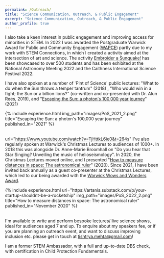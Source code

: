 ```yaml
---
permalink: /Outreach/
title: "Science Communication, Outreach, & Public Engagement"
excerpt: "Science Communication, Outreach, & Public Engagement"
author_profile: true
---
```


I also take a keen interest in public engagement and improving access for minorities in STEM. In 2022 I was awarded the Postgraduate Warwick Award for Public and Community Engagement ([WAPCE](https://warwick.ac.uk/wie/recognition/wapce/)) partly due to my work with STEM Connections, in which I created a activity aimed at the intersection of art and science. The activity [Embroider a Sunquake!](https://warwick.ac.uk/fac/sci/wmg/about/outreach/stemconnections/resources/helioseismology/) has been showcased to over 500 students and has been exhibited at the National Astronomy Meeting 2022 and the Caithness International Science Festival 2022.

I have also spoken at a number of 'Pint of Science' public lectures: "What to do when the Sun throws a temper tantrum" (2018) , "Who would win in a fight; the Sun or a billion lions?" (co-written and co-presented with Dr. Alun Rees, 2019), and "[Escaping the Sun: a photon's 100,000 year journey](https://www.youtube.com/watch?v=TjHttkL6ie0&t=264s)" (2021)

<table style="border: none">  
	{%  include experience.html
		img_path="images/PoS_2021_2.png"
		title="Escaping the Sun: a photon's 100,000 year journey"
		published_in="2021"
	%}
</table>

url="https://www.youtube.com/watch?v=TjHttkL6ie0&t=264s"
I've also regularly spoken at Warwick's Christmas Lectures to audiences of 1000+. In 2018 this was alongside Dr. Anne-Marie Broomhall on "Do you hear that Star Singing? Unveiling the music of helioseismology". In 2020, the Christmas Lectures moved online, and I presented "[How to measure distances in space: The astronomical ruler](https://www.youtube.com/watch?v=IKr9WOxtyqQ&t=33s)" (2020). Since 2021, I have been invited back annually as a guest co-presenter at the Christmas Lectures, which led to our being awarded with the [Warwick Wows and Wonders Award](https://warwick.ac.uk/insite/news/intnews2/january_wonders_and_wows/).


<table style="border: none">  
	{%  include experience.html
		url="https://artanis.substack.com/p/your-startup-shouldnt-be-a-rocketship"
		img_path="images/PoS_2022_2.png"
		title="How to measure distances in space: The astronomical ruler"
		published_in="November 2020"
	%}
</table>


I'm available to write and perform bespoke lectures/ live science shows, ideal for audiences aged 7 and up. To enquire about my speakers fee, or if you are planning an outreach event, and want to discuss improving inclusion etc. please get in touch at [tishtrya.mehta@gmail.com](tishtrya.mehta@gmail.com)! 

I am a former STEM Ambassador, with a full and up-to-date DBS check, with certification in Child Protection Fundamentals.

